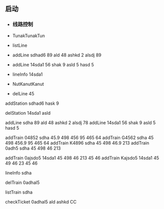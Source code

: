 ## 启动

- ### 线路控制

- TunakTunakTun

- listLine

- addLine sdhad6 89 ald 48 ashkd 2 alsdj 89

- addLine 14sda1 56 shak 9 asld 5 hasd 5

- lineInfo 14sda1

- NutKanutKanut

- delLine 45

addStation sdhad6 hask 9

delStation 14sda1 asld


addLine sdha 89 ald 48 ashkd 2 alsdj 78
addLine 14sda1 56 shak 9 asld 5 hasd 5


addTrain 04852 sdha 45.9 498 456 95 465 64
addTrain G4562 sdha 45 498 456.9 95 465 64
addTrain K4896 sdha 45 498 46.9 213
addTrain 0adh5 sdha 45 498 46 213

addTrain 0ajsdo5 14sda1 45 498 46 213 45 46
addTrain Kajsdo5 14sda1 45 49 46 23 45 46

lineInfo sdha

delTrain 0adhal5

listTrain sdha

checkTicket 0adhal5 ald ashkd CC